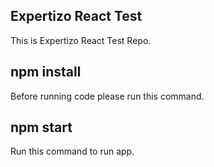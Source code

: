 ## Expertizo React Test

This is Expertizo React Test Repo.

## npm install

Before running code please run this command.

## npm start

Run this command to run app.